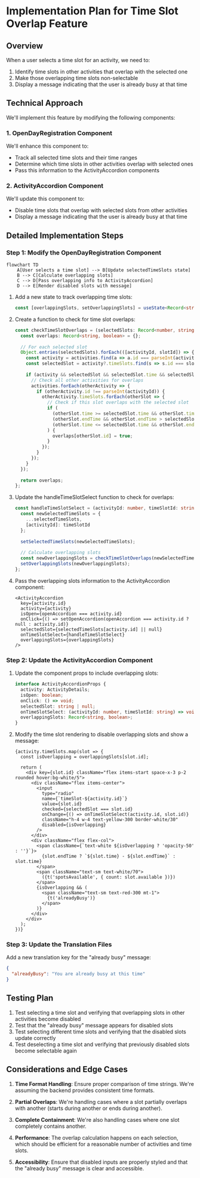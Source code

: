 # Implementation Plan for Time Slot Overlap Feature

## Overview

When a user selects a time slot for an activity, we need to:
1. Identify time slots in other activities that overlap with the selected one
2. Make those overlapping time slots non-selectable
3. Display a message indicating that the user is already busy at that time

## Technical Approach

We'll implement this feature by modifying the following components:

### 1. OpenDayRegistration Component

We'll enhance this component to:
- Track all selected time slots and their time ranges
- Determine which time slots in other activities overlap with selected ones
- Pass this information to the ActivityAccordion components

### 2. ActivityAccordion Component

We'll update this component to:
- Disable time slots that overlap with selected slots from other activities
- Display a message indicating that the user is already busy at that time

## Detailed Implementation Steps

### Step 1: Modify the OpenDayRegistration Component

```mermaid
flowchart TD
    A[User selects a time slot] --> B[Update selectedTimeSlots state]
    B --> C[Calculate overlapping slots]
    C --> D[Pass overlapping info to ActivityAccordion]
    D --> E[Render disabled slots with message]
```

1. Add a new state to track overlapping time slots:
   ```typescript
   const [overlappingSlots, setOverlappingSlots] = useState<Record<string, boolean>>({});
   ```

2. Create a function to check for time slot overlaps:
   ```typescript
   const checkTimeSlotOverlaps = (selectedSlots: Record<number, string>) => {
     const overlaps: Record<string, boolean> = {};
     
     // For each selected slot
     Object.entries(selectedSlots).forEach(([activityId, slotId]) => {
       const activity = activities.find(a => a.id === parseInt(activityId));
       const selectedSlot = activity?.timeSlots.find(s => s.id === slotId);
       
       if (activity && selectedSlot && selectedSlot.time && selectedSlot.endTime) {
         // Check all other activities for overlaps
         activities.forEach(otherActivity => {
           if (otherActivity.id !== parseInt(activityId)) {
             otherActivity.timeSlots.forEach(otherSlot => {
               // Check if this slot overlaps with the selected slot
               if (
                 (otherSlot.time >= selectedSlot.time && otherSlot.time < selectedSlot.endTime) ||
                 (otherSlot.endTime && otherSlot.endTime > selectedSlot.time && otherSlot.endTime <= selectedSlot.endTime) ||
                 (otherSlot.time <= selectedSlot.time && otherSlot.endTime && otherSlot.endTime >= selectedSlot.endTime)
               ) {
                 overlaps[otherSlot.id] = true;
               }
             });
           }
         });
       }
     });
     
     return overlaps;
   };
   ```

3. Update the handleTimeSlotSelect function to check for overlaps:
   ```typescript
   const handleTimeSlotSelect = (activityId: number, timeSlotId: string) => {
     const newSelectedTimeSlots = {
       ...selectedTimeSlots,
       [activityId]: timeSlotId
     };
     
     setSelectedTimeSlots(newSelectedTimeSlots);
     
     // Calculate overlapping slots
     const newOverlappingSlots = checkTimeSlotOverlaps(newSelectedTimeSlots);
     setOverlappingSlots(newOverlappingSlots);
   };
   ```

4. Pass the overlapping slots information to the ActivityAccordion component:
   ```tsx
   <ActivityAccordion
     key={activity.id}
     activity={activity}
     isOpen={openAccordion === activity.id}
     onClick={() => setOpenAccordion(openAccordion === activity.id ? null : activity.id)}
     selectedSlot={selectedTimeSlots[activity.id] || null}
     onTimeSlotSelect={handleTimeSlotSelect}
     overlappingSlots={overlappingSlots}
   />
   ```

### Step 2: Update the ActivityAccordion Component

1. Update the component props to include overlapping slots:
   ```typescript
   interface ActivityAccordionProps {
     activity: ActivityDetails;
     isOpen: boolean;
     onClick: () => void;
     selectedSlot: string | null;
     onTimeSlotSelect: (activityId: number, timeSlotId: string) => void;
     overlappingSlots: Record<string, boolean>;
   }
   ```

2. Modify the time slot rendering to disable overlapping slots and show a message:
   ```tsx
   {activity.timeSlots.map(slot => {
     const isOverlapping = overlappingSlots[slot.id];
     
     return (
       <div key={slot.id} className="flex items-start space-x-3 p-2 rounded hover:bg-white/5">
         <div className="flex items-center">
           <input 
             type="radio" 
             name={`timeSlot-${activity.id}`} 
             value={slot.id} 
             checked={selectedSlot === slot.id} 
             onChange={() => onTimeSlotSelect(activity.id, slot.id)} 
             className="h-4 w-4 text-yellow-300 border-white/30" 
             disabled={isOverlapping}
           />
         </div>
         <div className="flex flex-col">
           <span className={`text-white ${isOverlapping ? 'opacity-50' : ''}`}>
             {slot.endTime ? `${slot.time} - ${slot.endTime}` : slot.time}
           </span>
           <span className="text-sm text-white/70">
             ({t('spotsAvailable', { count: slot.available })})
           </span>
           {isOverlapping && (
             <span className="text-sm text-red-300 mt-1">
               {t('alreadyBusy')}
             </span>
           )}
         </div>
       </div>
     );
   })}
   ```

### Step 3: Update the Translation Files

Add a new translation key for the "already busy" message:

```json
{
  "alreadyBusy": "You are already busy at this time"
}
```

## Testing Plan

1. Test selecting a time slot and verifying that overlapping slots in other activities become disabled
2. Test that the "already busy" message appears for disabled slots
3. Test selecting different time slots and verifying that the disabled slots update correctly
4. Test deselecting a time slot and verifying that previously disabled slots become selectable again

## Considerations and Edge Cases

1. **Time Format Handling**: Ensure proper comparison of time strings. We're assuming the backend provides consistent time formats.

2. **Partial Overlaps**: We're handling cases where a slot partially overlaps with another (starts during another or ends during another).

3. **Complete Containment**: We're also handling cases where one slot completely contains another.

4. **Performance**: The overlap calculation happens on each selection, which should be efficient for a reasonable number of activities and time slots.

5. **Accessibility**: Ensure that disabled inputs are properly styled and that the "already busy" message is clear and accessible.